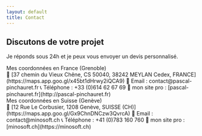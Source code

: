 ```yaml
---
layout: default
title: Contact
---
```


## Discutons de votre projet

Je réponds sous 24h et je peux vous envoyer un devis personnalisé.

<div class="cv-download">
<div class="flag-text">
  <span class="fi fi-fr"></span>
  <span class="label">Mes coordonnées en France (Grenoble)</span>
</div>
</div>
🏡 [37 chemin du Vieux Chêne, CS 50040, 38242 MEYLAN Cedex, FRANCE](https://maps.app.goo.gl/x45bt1dHrwy2iQCA9)  
📧 Email : contact@pascal-pinchauret.fr  
📞 Téléphone : +33 (0)614 62 67 69  
💼 mon site pro : [pascal-pinchauret.fr](http://pascal-pinchauret.fr)

<div class="cv-download">
<div class="flag-text">
  <span class="fi fi-ch"></span>
  <span class="label">Mes coordonnées en Suisse (Genève)</span>
</div>
</div>
🏡 [12 Rue Le Corbusier, 1208 Genève, SUISSE (CH)](https://maps.app.goo.gl/Gx9ChnDNCzw3QvrcA)  
📧 Email : contact@minosoft.ch  
📞 Téléphone : +41 (0)783 160 760  
💼 mon site pro : [minosoft.ch](https://minosoft.ch)
